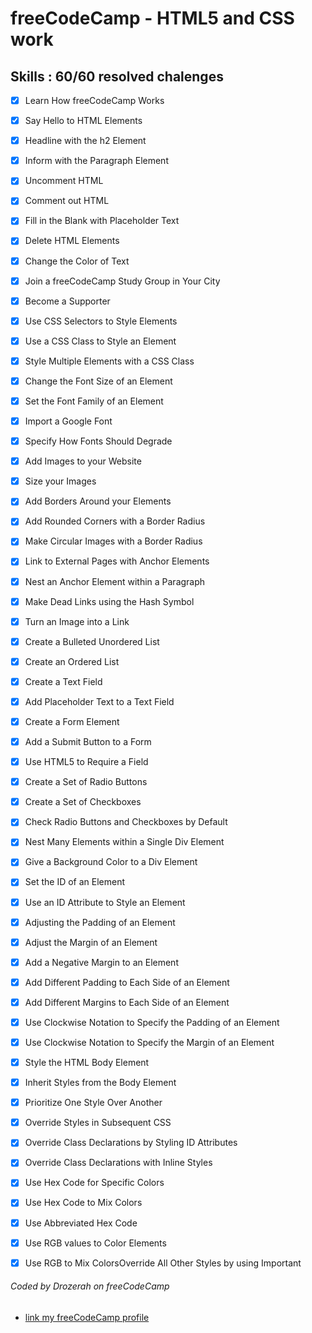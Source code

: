# freeCodeCamp - HTML5 and CSS work

## Skills : 60/60 resolved chalenges 

- [x] Learn How freeCodeCamp Works

- [x] Say Hello to HTML Elements

- [x] Headline with the h2 Element

- [x] Inform with the Paragraph Element

- [x] Uncomment HTML

- [x] Comment out HTML

- [x] Fill in the Blank with Placeholder Text

- [x] Delete HTML Elements

- [x] Change the Color of Text

- [x] Join a freeCodeCamp Study Group in Your City

- [x] Become a Supporter

- [x] Use CSS Selectors to Style Elements

- [x] Use a CSS Class to Style an Element

- [x] Style Multiple Elements with a CSS Class

- [x] Change the Font Size of an Element

- [x] Set the Font Family of an Element

- [x] Import a Google Font

- [x] Specify How Fonts Should Degrade

- [x] Add Images to your Website

- [x] Size your Images

- [x] Add Borders Around your Elements

- [x] Add Rounded Corners with a Border Radius

- [x] Make Circular Images with a Border Radius

- [x] Link to External Pages with Anchor Elements

- [x] Nest an Anchor Element within a Paragraph

- [x] Make Dead Links using the Hash Symbol

- [x] Turn an Image into a Link

- [x] Create a Bulleted Unordered List

- [x] Create an Ordered List

- [x] Create a Text Field

- [x] Add Placeholder Text to a Text Field

- [x] Create a Form Element

- [x] Add a Submit Button to a Form

- [x] Use HTML5 to Require a Field

- [x] Create a Set of Radio Buttons

- [x] Create a Set of Checkboxes

- [x] Check Radio Buttons and Checkboxes by Default

- [x] Nest Many Elements within a Single Div Element

- [x] Give a Background Color to a Div Element

- [x] Set the ID of an Element

- [x] Use an ID Attribute to Style an Element

- [x] Adjusting the Padding of an Element

- [x] Adjust the Margin of an Element

- [x] Add a Negative Margin to an Element

- [x] Add Different Padding to Each Side of an Element

- [x] Add Different Margins to Each Side of an Element

- [x] Use Clockwise Notation to Specify the Padding of an Element

- [x] Use Clockwise Notation to Specify the Margin of an Element

- [x] Style the HTML Body Element

- [x] Inherit Styles from the Body Element

- [x] Prioritize One Style Over Another

- [x] Override Styles in Subsequent CSS

- [x] Override Class Declarations by Styling ID Attributes

- [x] Override Class Declarations with Inline Styles

- [x] Use Hex Code for Specific Colors

- [x] Use Hex Code to Mix Colors

- [x] Use Abbreviated Hex Code

- [x] Use RGB values to Color Elements

- [x] Use RGB to Mix ColorsOverride All Other Styles by using Important


###### Coded by Drozerah on freeCodeCamp

* [link my freeCodeCamp profile](https://www.freecodecamp.org/drozerah)



